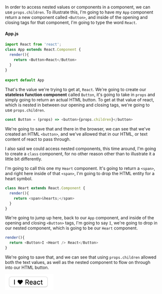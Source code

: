 In order to access nested values or components in a component, we can use `props.children`. To illustrate this, I'm going to have my `App` component return a new component called `<Button>`, and inside of the opening and closing tags for that component, I'm going to type the word `React`.
#### App.js
``` javascript
import React from 'react';
class App extends React.Component {
  render(){
    return <Button>React</Button>
  }
}

export default App
```
That's the value we're trying to get at, `React`. We're going to create our **stateless function component** called `Button`, it's going to take in `props` and simply going to return an actual HTML button. To get at that value of react, which is nested in between our opening and closing tags, we're going to use `props.children`.

``` javascript
const Button = (props) => <button>{props.children}</button>
```
We're going to save that and there in the browser, we can see that we've created an HTML `<button>`, and we've allowed that in our HTML, or text content of react to pass through.

I also said we could access nested components, this time around, I'm going to create a `class` component, for no other reason other than to illustrate it a little bit differently.

I'm going to call this one my `Heart` component. It's going to return a `<span>`, and right here inside of that `<span>`, I'm going to drop the HTML entity for a heart symbol.

``` javascript
class Heart extends React.Component {
  render(){
    return <span>&hearts;</span>
  }
}
```

We're going to jump up here, back to our `App` component, and inside of the opening and closing `<Button>` tags, I'm going to say `I`, we're going to drop in our nested component, which is going to be our `Heart` component.

``` javascript
render(){
  return <Button>I <Heart /> React</Button>
}
```

We're going to save that, and we can see that using `props.children` allowed both the text values, as well as the nested component to flow on through into our HTML button.

![Button](../images/react-accessing-child-properties-button.png)
